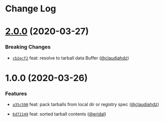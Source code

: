 # Change Log

<a name="2.0.0"></a>
# [2.0.0](https://github.com/npm/libnpmpack/compare/v1.0.0...v2.0.0) (2020-03-27)

### Breaking Changes

* [`cb2ecf2`](https://github.com/npm/libnpmpack/commit/cb2ecf2) feat: resolve to tarball data Buffer ([@claudiahdz](https://github.com/claudiahdz))

<a name="1.0.0"></a>
# 1.0.0 (2020-03-26)

### Features

* [`a35c590`](https://github.com/npm/libnpmpack/commit/a35c590) feat: pack tarballs from local dir or registry spec ([@claudiahdz](https://github.com/claudiahdz))

* [`6d72149`](https://github.com/npm/libnpmpack/commit/6d72149) feat: sorted tarball contents ([@eridal](https://github.com/eridal))

